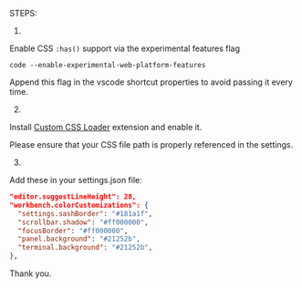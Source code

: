 STEPS:

1.
Enable CSS `:has()` support via the experimental features flag

`code --enable-experimental-web-platform-features`

Append this flag in the vscode shortcut properties to avoid passing it every time.

2.
Install [Custom CSS Loader](https://marketplace.visualstudio.com/items?itemName=be5invis.vscode-custom-css) extension and enable it.  

Please ensure that your CSS file path is properly referenced in the settings.

3.
Add these in your settings.json file:

```json
"editor.suggestLineHeight": 28,
"workbench.colorCustomizations": {
  "settings.sashBorder": "#181a1f",
  "scrollbar.shadow": "#ff000000",
  "focusBorder": "#ff000000",
  "panel.background": "#21252b",
  "terminal.background": "#21252b",
},
```

Thank you.

